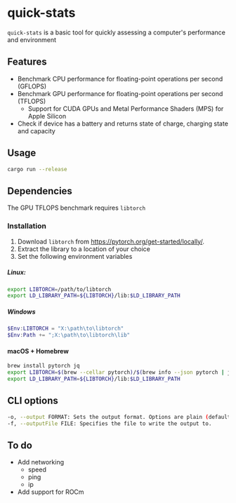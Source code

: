 # quick-stats

`quick-stats` is a basic tool for quickly assessing a computer's performance and environment

## Features

- Benchmark CPU performance for floating-point operations per second (GFLOPS)
- Benchmark GPU performance for floating-point operations per second (TFLOPS) 
  - Support for CUDA GPUs and Metal Performance Shaders (MPS) for Apple Silicon
- Check if device has a battery and returns state of charge, charging state and capacity

## Usage

```bash 
cargo run --release
```

## Dependencies

The GPU TFLOPS benchmark requires `libtorch`

### Installation

1. Download `libtorch` from https://pytorch.org/get-started/locally/.
2. Extract the library to a location of your choice
3. Set the following environment variables

##### Linux:

```bash
export LIBTORCH=/path/to/libtorch
export LD_LIBRARY_PATH=${LIBTORCH}/lib:$LD_LIBRARY_PATH
```

##### Windows

```powershell
$Env:LIBTORCH = "X:\path\to\libtorch"
$Env:Path += ";X:\path\to\libtorch\lib"
```

#### macOS + Homebrew

```bash
brew install pytorch jq
export LIBTORCH=$(brew --cellar pytorch)/$(brew info --json pytorch | jq -r '.[0].installed[0].version')
export LD_LIBRARY_PATH=${LIBTORCH}/lib:$LD_LIBRARY_PATH
```

## CLI options

```bash 
-o, --output FORMAT: Sets the output format. Options are plain (default) or json.
-f, --outputFile FILE: Specifies the file to write the output to.
```

## To do

- Add networking
  - speed
  - ping
  - ip
- Add support for ROCm
